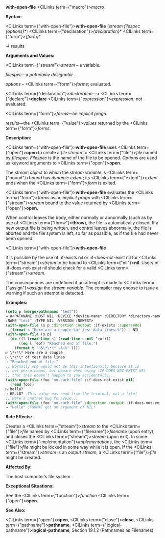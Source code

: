 **with-open-file** <ClLinks  term={"macro"}><i>macro</i></ClLinks> 



**Syntax:** 



<ClLinks  term={"with-open-file"}><b>with-open-file</b></ClLinks> (*stream filespec \{options\}*\*) <ClLinks  term={"declaration"}><i>\{declaration\}</i></ClLinks>\* <ClLinks  term={"form"}><i>\{form\}</i></ClLinks>\* 



→ results 



**Arguments and Values:** 



<ClLinks  term={"stream"}><i>stream</i></ClLinks> – a variable. 



*filespec*—a *pathname designator* . 



*options* – <ClLinks  term={"form"}><i>forms</i></ClLinks>; evaluated. 



<ClLinks  term={"declaration"}><i>declaration</i></ClLinks>—a <ClLinks  term={"declare"}><b>declare</b></ClLinks> <ClLinks  term={"expression"}><i>expression</i></ClLinks>; not evaluated. 



<ClLinks  term={"form"}><i>forms</i></ClLinks>—an *implicit progn*. 



*results*—the <ClLinks  term={"value"}><i>values</i></ClLinks> returned by the <ClLinks  term={"form"}><i>forms</i></ClLinks>. 



**Description:** 



<ClLinks  term={"with-open-file"}><b>with-open-file</b></ClLinks> uses <ClLinks  term={"open"}><b>open</b></ClLinks> to create a *file stream* to <ClLinks  term={"file"}><i>file</i></ClLinks> named by *filespec*. *Filespec* is the name of the file to be opened. *Options* are used as keyword arguments to <ClLinks  term={"open"}><b>open</b></ClLinks>. 



The *stream object* to which the *stream variable* is <ClLinks  term={"bound"}><i>bound</i></ClLinks> has *dynamic extent*; its <ClLinks  term={"extent"}><i>extent</i></ClLinks> ends when the <ClLinks  term={"form"}><i>form</i></ClLinks> is exited. 



<ClLinks  term={"with-open-file"}><b>with-open-file</b></ClLinks> evaluates the <ClLinks  term={"form"}><i>forms</i></ClLinks> as an *implicit progn* with <ClLinks  term={"stream"}><i>stream</i></ClLinks> bound to the value returned by <ClLinks  term={"open"}><b>open</b></ClLinks>. 



When control leaves the body, either normally or abnormally (such as by use of <ClLinks  term={"throw"}><b>throw</b></ClLinks>), the file is automatically closed. If a new output file is being written, and control leaves abnormally, the file is aborted and the file system is left, so far as possible, as if the file had never been opened. 







 



 



<ClLinks  term={"with-open-file"}><b>with-open-file</b></ClLinks> 



It is possible by the use of :if-exists nil or :if-does-not-exist nil for <ClLinks  term={"stream"}><i>stream</i></ClLinks> to be bound to <ClLinks  term={"nil"}><b>nil</b></ClLinks>. Users of :if-does-not-exist nil should check for a valid <ClLinks  term={"stream"}><i>stream</i></ClLinks>. 



The consequences are undefined if an attempt is made to <ClLinks  term={"assign"}><i>assign</i></ClLinks> the *stream variable*. The compiler may choose to issue a warning if such an attempt is detected. 



**Examples:**
```lisp
(setq p (merge-pathnames "test")) 
→ #<PATHNAME :HOST NIL :DEVICE *device-name* :DIRECTORY *directory-name* 
:NAME "test" :TYPE NIL :VERSION :NEWEST> 
(with-open-file (s p :direction :output :if-exists :supersede) 
  (format s "Here are a couple~%of test data lines~%")) → NIL 
(with-open-file (s p) 
  (do ((l (read-line s) (read-line s nil ’eof))) 
      ((eq l ’eof) "Reached end of file.") 
    (format t "~&\*\*\* ~A~%" l))) 
▷ \*\*\* Here are a couple 
▷ \*\*\* of test data lines 
→ "Reached end of file." 
;; Normally one would not do this intentionally because it is 
;; not perspicuous, but beware when using :IF-DOES-NOT-EXIST NIL 
;; that this doesn’t happen to you accidentally... 
(with-open-file (foo "no-such-file" :if-does-not-exist nil) 
  (read foo)) 
▷ hello? 
→ HELLO? ;This value was read from the terminal, not a file! 
;; Here’s another bug to avoid... 
(with-open-file (foo "no-such-file" :direction :output :if-does-not-exist nil) (format foo "Hello")) 
→ "Hello" ;FORMAT got an argument of NIL! 
```
**Side Effects:** 



Creates a <ClLinks  term={"stream"}><i>stream</i></ClLinks> to the <ClLinks  term={"file"}><i>file</i></ClLinks> named by <ClLinks  term={"filename"}><i>filename</i></ClLinks> (upon entry), and closes the <ClLinks  term={"stream"}><i>stream</i></ClLinks> (upon exit). In some <ClLinks  term={"implementation"}><i>implementations</i></ClLinks>, the <ClLinks  term={"file"}><i>file</i></ClLinks> might be locked in some way while it is open. If the <ClLinks  term={"stream"}><i>stream</i></ClLinks> is an *output stream*, a <ClLinks  term={"file"}><i>file</i></ClLinks> might be created. 



**Affected By:** 



The host computer’s file system. 



**Exceptional Situations:** 



See the <ClLinks  term={"function"}><i>function</i></ClLinks> <ClLinks  term={"open"}><b>open</b></ClLinks>. 







 



 



**See Also:** 



<ClLinks  term={"open"}><b>open</b></ClLinks>, <ClLinks  term={"close"}><b>close</b></ClLinks>, <ClLinks  term={"pathname"}><b>pathname</b></ClLinks>, <ClLinks  term={"logical-pathname"}><b>logical-pathname</b></ClLinks>, Section 19.1.2 (Pathnames as Filenames) 